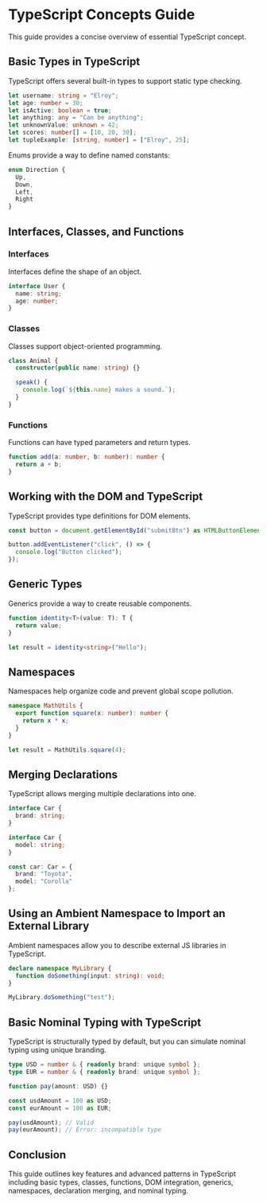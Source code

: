 # TypeScript Concepts Guide

This guide provides a concise overview of essential TypeScript concept.

## Basic Types in TypeScript

TypeScript offers several built-in types to support static type checking.

```ts
let username: string = "Elroy";
let age: number = 30;
let isActive: boolean = true;
let anything: any = "Can be anything";
let unknownValue: unknown = 42;
let scores: number[] = [10, 20, 30];
let tupleExample: [string, number] = ["Elroy", 25];
```

Enums provide a way to define named constants:

```ts
enum Direction {
  Up,
  Down,
  Left,
  Right
}
```
## Interfaces, Classes, and Functions

### Interfaces

Interfaces define the shape of an object.

```ts
interface User {
  name: string;
  age: number;
}
```

### Classes

Classes support object-oriented programming.

```ts
class Animal {
  constructor(public name: string) {}

  speak() {
    console.log(`${this.name} makes a sound.`);
  }
}
```

### Functions

Functions can have typed parameters and return types.

```ts
function add(a: number, b: number): number {
  return a + b;
}
```

## Working with the DOM and TypeScript

TypeScript provides type definitions for DOM elements.

```ts
const button = document.getElementById("submitBtn") as HTMLButtonElement;

button.addEventListener("click", () => {
  console.log("Button clicked");
});
```

## Generic Types

Generics provide a way to create reusable components.

```ts
function identity<T>(value: T): T {
  return value;
}

let result = identity<string>("Hello");
```

## Namespaces

Namespaces help organize code and prevent global scope pollution.

```ts
namespace MathUtils {
  export function square(x: number): number {
    return x * x;
  }
}

let result = MathUtils.square(4);
```

## Merging Declarations

TypeScript allows merging multiple declarations into one.

```ts
interface Car {
  brand: string;
}

interface Car {
  model: string;
}

const car: Car = {
  brand: "Toyota",
  model: "Corolla"
};
```

## Using an Ambient Namespace to Import an External Library

Ambient namespaces allow you to describe external JS libraries in TypeScript.

```ts
declare namespace MyLibrary {
  function doSomething(input: string): void;
}

MyLibrary.doSomething("test");
```

## Basic Nominal Typing with TypeScript

TypeScript is structurally typed by default, but you can simulate nominal typing using unique branding.

```ts
type USD = number & { readonly brand: unique symbol };
type EUR = number & { readonly brand: unique symbol };

function pay(amount: USD) {}

const usdAmount = 100 as USD;
const eurAmount = 100 as EUR;

pay(usdAmount); // Valid
pay(eurAmount); // Error: incompatible type
```

## Conclusion

This guide outlines key features and advanced patterns in TypeScript including basic types, classes, functions, DOM integration, generics, namespaces, declaration merging, and nominal typing.
```
